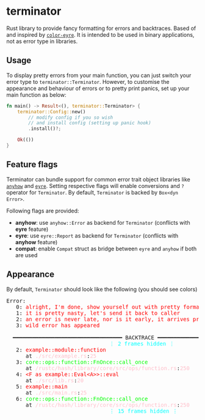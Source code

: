 # terminator

Rust library to provide fancy formatting for errors and backtraces. Based of and
inspired by [`color-eyre`](https://crates.io/crates/color-eyre). It is intended
to be used in binary applications, not as error type in libraries.

## Usage

To display pretty errors from your main function, you can just switch your error type
to `terminator::Terminator`. However, to customise the appearance and behaviour of
errors or to pretty print panics, set up your main function as below:

```rust
fn main() -> Result<(), terminator::Terminator> {
    terminator::Config::new()
        // modify config if you so wish
        // and install config (setting up panic hook)
        .install()?;

    Ok(())
}
```

## Feature flags

Terminator can bundle support for common error trait object libraries like
[`anyhow`](https://crates.io/crates/anyhow) and [`eyre`](https://crates.io/crates/eyre).
Setting respective flags will enable conversions and `?` operator for `Terminator`.
By default, `Terminator` is backed by `Box<dyn Error>`.

Following flags are provided:

- **anyhow**: use `anyhow::Error` as backend for `Terminator` (conflicts with **eyre** feature)
- **eyre**: use `eyre::Report` as backend for `Terminator` (conflicts with **anyhow** feature)
- **compat**: enable `Compat` struct as bridge between `eyre` and `anyhow` if both are used

## Appearance

By default, `Terminator` should look like the following (you should see colors)

<pre>
Error:
   0: <span style="color: red">alright, I'm done, show yourself out with pretty formatting and a fancy backtrace</span>
   1: <span style="color: red">it is pretty nasty, let's send it back to caller</span>
   2: <span style="color: red">an error is never late, nor is it early, it arrives precisely when it means to</span>
   3: <span style="color: red">wild error has appeared</span>

  ━━━━━━━━━━━━━━━━━━━━━━━━━━━━━━━━━━ BACKTRACE ━━━━━━━━━━━━━━━━━━━━━━━━━━━━━━━━━━━
                                <span style="color: cyan">⋮ 2 frames hidden ⋮</span>
   2: <span style="color: red">example::module::function</span>
      at <span style="color: pink">./src/example.rs</span>:<span style="color: pink">25</span>
   3: <span style="color: lime">core::ops::function::FnOnce::call_once</span>
      at <span style="color: pink">/rustc/hash/library/core/src/ops/function.rs</span>:<span style="color: pink">250</span>
   4: <span style="color: red">&lt;F as example::Eval&lt;A&gt;&gt;::eval</span>
      at <span style="color: pink">./src/lib.rs</span>:<span style="color: pink">20</span>
   5: <span style="color: red">example::main</span>
      at <span style="color: pink">./src/main.rs</span>:<span style="color: pink">25</span>
   6: <span style="color: lime">core::ops::function::FnOnce::call_once</span>
      at <span style="color: pink">/rustc/hash/library/core/src/ops/function.rs</span>:<span style="color: pink">250</span>
                                <span style="color: cyan">⋮ 15 frames hidden ⋮</span>
</pre>
